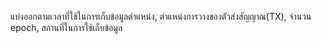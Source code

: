แบ่งออกตามเวลาที่ใช้ในการเก็บข้อมูลตำแหน่ง, ตำแหน่งการวางของตัวส่งสัญญาณ(TX), จำนวน epoch, สถานที่ในการใช้เก็บข้อมูล
